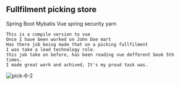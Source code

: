 ## Fullfilment picking store
 Spring Boot Mybatis Vue spring security yarn
```
This is a compile version to vue
Once I have been worked on John Doe mart
Has there job being made that on a picking fullfilment
I was take a lead technology role.
this job take on before, has been reading vue defferent book 5th times.
I made great work and achived, It's my proud task was.

```
![pick-6-2](https://user-images.githubusercontent.com/82093656/120873733-48386880-c5de-11eb-8e16-facb626b1fd3.gif)